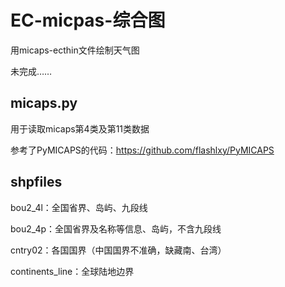 # EC-micpas-综合图
用micaps-ecthin文件绘制天气图

未完成……

## micaps.py
用于读取micaps第4类及第11类数据

参考了PyMICAPS的代码：https://github.com/flashlxy/PyMICAPS

## shpfiles
bou2_4l：全国省界、岛屿、九段线

bou2_4p：全国省界及名称等信息、岛屿，不含九段线

cntry02：各国国界（中国国界不准确，缺藏南、台湾）

continents_line：全球陆地边界

